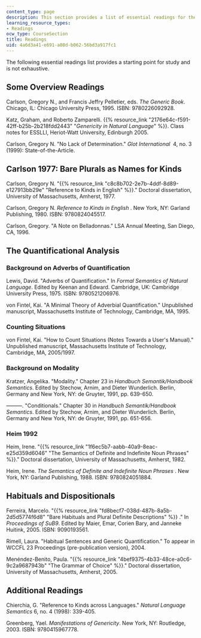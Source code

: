 ```yaml
---
content_type: page
description: This section provides a list of essential readings for the course.
learning_resource_types:
- Readings
ocw_type: CourseSection
title: Readings
uid: 4a6d3a41-e691-a08d-b062-56bd3a917fc1
---
```


The following essential readings list provides a starting point for study and is not exhaustive.

Some Overview Readings
----------------------

Carlson, Gregory N., and Francis Jeffry Pelletier, eds. _The Generic Book_. Chicago, IL: Chicago University Press, 1995. ISBN: 9780226092928.

Katz, Graham, and Roberto Zamparelli. {{% resource_link "2176e64c-f591-42ff-b25b-2b218fdd2443" "_Genericity in Natural Language_" %}}. Class notes for ESSLLI, Heriot-Watt University, Edinburgh 2005.

Carlson, Gregory N. "No Lack of Determination." _Glot International_  4, no. 3 (1999): State-of-the-Article.

Carlson 1977: Bare Plurals as Names for Kinds
---------------------------------------------

Carlson, Gregory N. "{{% resource_link "c8c8b702-2e7b-4ddf-8d89-e127913bb29e" "Reference to Kinds in English" %}}." Doctoral dissertation, University of Massachusetts, Amherst, 1977.

Carlson, Gregory N. _Reference to Kinds in English_ . New York, NY: Garland Publishing, 1980. ISBN: 9780824045517.

Carlson, Gregory. "A Note on Belladonnas." LSA Annual Meeting, San Diego, CA, 1996.

The Quantificational Analysis
-----------------------------

### Background on Adverbs of Quantification

Lewis, David. "Adverbs of Quantification." In _Formal Semantics of Natural Language_. Edited by Keenan and Edward. Cambridge, UK: Cambridge University Press, 1975. ISBN: 9780521206976.

von Fintel, Kai. "A Minimal Theory of Adverbial Quantification." Unpublished manuscript, Massachusetts Institute of Technology, Cambridge, MA, 1995.

### Counting Situations

von Fintel, Kai. "How to Count Situations (Notes Towards a User's Manual)." Unpublished manuscript, Massachusetts Institute of Technology, Cambridge, MA, 2005/1997.

### Background on Modality

Kratzer, Angelika. "Modality." Chapter 23 in _Handbuch Semantik/Handbook Semantics_. Edited by Stechow, Arnim, and Dieter Wunderlich. Berlin, Germany and New York, NY: de Gruyter, 1991, pp. 639-650.

———. "Conditionals." Chapter 30 in _Handbuch Semantik/Handbook Semantics_. Edited by Stechow, Arnim, and Dieter Wunderlich. Berlin, Germany and New York, NY: de Gruyter, 1991, pp. 651-656.

### Heim 1992

Heim, Irene. "{{% resource_link "1f6ec5b7-aabb-40a9-8eac-e25d359d6046" "The Semantics of Definite and Indefinite Noun Phrases" %}}." Doctoral dissertation, University of Massachusetts, Amherst, 1982.

Heim, Irene. _The Semantics of Definite and Indefinite Noun Phrases_ . New York, NY: Garland Publishing, 1988. ISBN: 9780824051884.

Habituals and Dispositionals
----------------------------

Ferreira, Marcelo. "{{% resource_link "fd8becf7-038d-487b-8a5b-2d5d5774f6d8" "Bare Habituals and Plural Definite Descriptions" %}} ." In _Proceedings of SuB9_. Edited by Maier, Emar, Corien Bary, and Janneke Huitink, 2005. ISBN: 9090193561.

Rimell, Laura. "Habitual Sentences and Generic Quantification." To appear in WCCFL 23 Proceedings (pre-publication version), 2004.

Menéndez-Benito, Paula. "{{% resource_link "4bef9375-4b33-48ce-a0c6-9c2a9687943b" "The Grammar of Choice" %}}." Doctoral dissertation, University of Massachusetts, Amherst, 2005.

Additional Readings
-------------------

Chierchia, G. "Reference to Kinds across Languages." _Natural Language Semantics_ 6, no. 4 (1998): 339-405.

Greenberg, Yael. _Manifestations of Genericity_. New York, NY: Routledge, 2003. ISBN: 9780415967778.